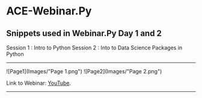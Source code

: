 # ACE-Webinar.Py
Snippets used in Webinar.Py Day 1 and 2
---
Session 1 : Intro to Python
Session 2 : Into to Data Science Packages in Python 

---

![Page1](Images/"Page 1.png")
![Page2](Images/"Page 2.png")

Link to Webinar: [YouTube](https://www.youtube.com/channel/UCxY67ZKqz8DCEgRILnRyv0A/).

---
